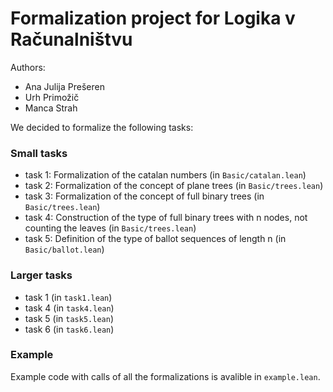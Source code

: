 # Formalization project for Logika v Računalništvu

Authors:
- Ana Julija Prešeren
- Urh Primožič
- Manca Strah


We decided to formalize the following tasks:

### Small tasks
- task 1: Formalization of the catalan numbers (in `Basic/catalan.lean`)
- task 2: Formalization of the concept of plane trees (in `Basic/trees.lean`)
- task 3: Formalization of the concept of full binary trees (in `Basic/trees.lean`)
- task 4: Construction of the type of full binary trees with n nodes, not counting the leaves (in `Basic/trees.lean`)
- task 5: Definition of the type of ballot sequences of length n (in `Basic/ballot.lean`)

### Larger tasks

- task 1 (in `task1.lean`)
- task 4 (in `task4.lean`)
- task 5 (in `task5.lean`)
- task 6 (in `task6.lean`)

### Example
Example code with calls of all the formalizations is avalible in `example.lean`. 


